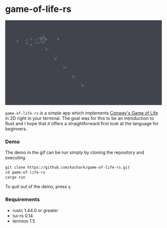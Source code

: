 


# game-of-life-rs

![Gosper's glider gun](/assets/demo_glider_gun.gif)

`game-of-life-rs` is a simple app which implements [Conway's Game of Life](https://en.wikipedia.org/wiki/Conway's_Game_of_Life) in 2D right in your terminal. The goal was for this to be an introduction to Rust and I hope that it offers a straightforward first look at the language for beginners.

### Demo

The demo in the gif can be run simply by cloning the repository and executing

```
git clone https://github.com/kachark/game-of-life-rs.git
cd game-of-life-rs
cargo run
```

To quit out of the demo, press `q`

### Requirements
* rustc 1.44.0 or greater
* tui-rs 0.14
* termion 1.5


